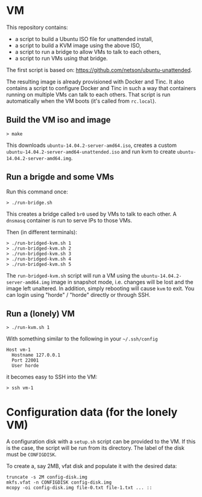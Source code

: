 # VM

This repository contains:

- a script to build a Ubuntu ISO file for unattended install,
- a script to build a KVM image using the above ISO,
- a script to run a bridge to allow VMs to talk to each others,
- a script to run VMs using that bridge.

The first script is based on: https://github.com/netson/ubuntu-unattended.

The resulting image is already provisioned with Docker and Tinc. It also
contains a script to configure Docker and Tinc in such a way that containers
running on multiple VMs can talk to each others. That script is run
automatically when the VM boots (it's called from `rc.local`).


## Build the VM iso and image

```
> make
```

This downloads `ubuntu-14.04.2-server-amd64.iso`, creates a custom
`ubuntu-14.04.2-server-amd64-unattended.iso` and run kvm to create
`ubuntu-14.04.2-server-amd64.img`.


## Run a brigde and some VMs

Run this command once:

```
> ./run-bridge.sh
```

This creates a bridge called `br0` used by VMs to talk to each other. A
`dnsmasq` container is run to serve IPs to those VMs.

Then (in different terminals):

```
> ./run-bridged-kvm.sh 1
> ./run-bridged-kvm.sh 2
> ./run-bridged-kvm.sh 3
> ./run-bridged-kvm.sh 4
> ./run-bridged-kvm.sh 5
```

The `run-bridged-kvm.sh` script will run a VM using the
`ubuntu-14.04.2-server-amd64.img` image in snapshot mode, i.e. changes will be
lost and the image left unaltered. In addition, simply rebooting will cause
`kvm` to exit. You can login using "horde" / "horde" directly or through SSH.


## Run a (lonely) VM

```
> ./run-kvm.sh 1
```

With something similar to the following in your `~/.ssh/config`

```
Host vm-1
  Hostname 127.0.0.1
  Port 22001
  User horde
```

it becomes easy to SSH into the VM:

```
> ssh vm-1
```


# Configuration data (for the lonely VM)

A configuration disk with a `setup.sh` script can be provided to the VM. If
this is the case, the script will be run from its directory. The label of the
disk must be `CONFIGDISK`.

To create a, say 2MB, vfat disk and populate it with the desired data:

```
truncate -s 2M config-disk.img
mkfs.vfat -n CONFIGDISK config-disk.img
mcopy -oi config-disk.img file-0.txt file-1.txt ... ::
```
